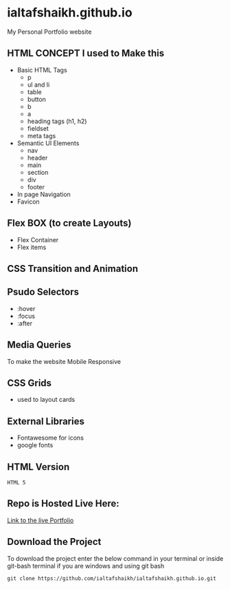 # ialtafshaikh.github.io
My Personal Portfolio website

## HTML CONCEPT I used to Make this

- Basic HTML Tags
  - p
  - ul and li
  - table
  - button
  - b
  - a
  - heading tags (h1, h2)
  - fieldset
  - meta tags
- Semantic UI Elements
  - nav
  - header
  - main
  - section
  - div
  - footer
- In page Navigation
- Favicon


## Flex BOX (to create Layouts)
- Flex Container
- Flex items

## CSS Transition and Animation

## Psudo Selectors
- :hover
- :focus
- :after

## Media Queries
To make the website Mobile Responsive

## CSS Grids
- used to layout cards

## External Libraries
- Fontawesome for icons
- google fonts
  
## HTML Version
`HTML 5`

## Repo is Hosted Live Here:
[Link to the live Portfolio](https://ialtafshaikh.github.io/)

## Download the Project
To download the project enter the below command in your terminal or inside git-bash terminal if you are windows and using git bash  

```
git clone https://github.com/ialtafshaikh/ialtafshaikh.github.io.git

```
